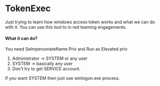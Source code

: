 # TokenExec 

Just trying to learn how windows access token works and what we can do with it. You can use this tool to in red teaming engagements.

#### What it can do?

You need SeImpersonateName Priv and Run as Elevated priv

1. Administrator -> SYSTEM or any user
2. SYSTEM -> basically any user
3. Don't try to get SERVICE account.

If you want SYSTEM then just use winlogon.exe process.
